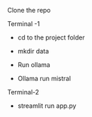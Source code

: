 Clone the repo

Terminal -1

- cd to the project folder

- mkdir data

* Run ollama
- Ollama run mistral

Terminal-2

- streamlit run app.py
